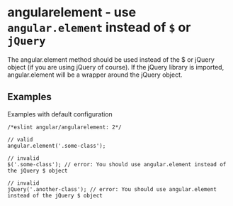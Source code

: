 # angularelement - use `angular.element` instead of `$` or `jQuery`

The angular.element method should be used instead of the $ or jQuery object (if you are using jQuery of course).
If the jQuery library is imported, angular.element will be a wrapper around the jQuery object.

## Examples

Examples with default configuration

    /*eslint angular/angularelement: 2*/

    // valid
    angular.element('.some-class');

    // invalid
    $('.some-class'); // error: You should use angular.element instead of the jQuery $ object

    // invalid
    jQuery('.another-class'); // error: You should use angular.element instead of the jQuery $ object

<!-- WARNING: Generated documentation. Edit docs and examples in the rule and examples file ('rules/angularelement.js', 'examples/angularelement.js'). -->
